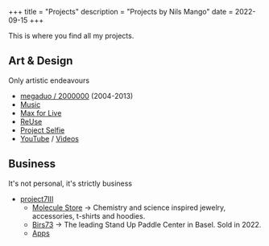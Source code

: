 +++
title = "Projects"
description = "Projects by Nils Mango"
date = 2022-09-15
+++

This is where you find all my projects.

## Art & Design
Only artistic endeavours
- [megaduo / 2000000](/megaduo) (2004-2013)
- [Music](/music)
- [Max for Live](/phonogeneli)
- [ReUse](/reuse)
- [Project Selfie](https://youtu.be/Nv-Qcn4upus)
- [YouTube](https://youtube.com/nilsmango) / [Videos](/tags/video)

## Business
It's not personal, it's strictly business
- [project7III](https://project7iii.com)
  - [Molecule Store](https://moleculestore.com) -> Chemistry and science inspired jewelry, accessories, t-shirts and hoodies.
  - [Birs73](https://birs73.ch) -> The leading Stand Up Paddle Center in Basel. Sold in 2022.
  - [Apps](https://project7iii.com/apps)

